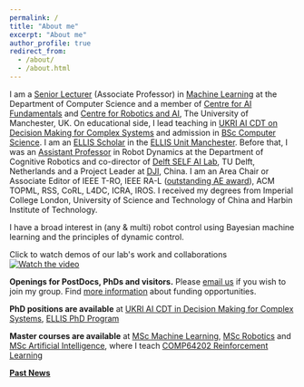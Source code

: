 ```yaml
---
permalink: /
title: "About me"
excerpt: "About me"
author_profile: true
redirect_from: 
  - /about/
  - /about.html
---
```


I am a [Senior Lecturer](https://www.research.manchester.ac.uk/portal/wei.pan.html) (Associate Professor) in [Machine Learning](https://www.idsai.manchester.ac.uk/research/centre-for-ai-fundamentals/) at the Department of Computer Science and a member of [Centre for AI Fundamentals](https://ai-fundamentals.github.io/) and [Centre for Robotics and AI](https://www.robotics.manchester.ac.uk/), The University of Manchester, UK. On educational side, I lead teaching in [UKRI AI CDT on Decision Making for Complex Systems](https://www.ai-decisions-cdt.ac.uk) and admission in [BSc Computer Science](https://www.cs.manchester.ac.uk/study/undergraduate/courses/). I am an [ELLIS Scholar](https://ellis.eu/fellows) in the [ELLIS Unit Manchester](https://www.ellismcr.org). Before that, I was an [Assistant Professor](https://www.tudelft.nl/en/staff/wei.pan/) in Robot Dynamics at the Department of Cognitive Robotics and co-director of [Delft SELF AI Lab](https://www.tudelft.nl/ai/self-lab?languageSelect=UK&searchCriteria[0][key]=keywords&searchCriteria[0][values][]=SELFLab&searchCriteria[1][key]=Resultsperpage&searchCriteria[1][values][]=50), TU Delft, Netherlands and a Project Leader at [DJI](http://www.dji.com), China. I am an Area Chair or Associate Editor of IEEE T-RO, IEEE RA-L ([outstanding AE award](https://www.ieee-ras.org/publications/ra-l/ra-l-distinguished-service-awards)), ACM TOPML, RSS, CoRL, L4DC, ICRA, IROS. I received my degrees from Imperial College London, University of Science and Technology of China and Harbin Institute of Technology.

I have a broad interest in (any & multi) robot control using Bayesian machine learning and the principles of dynamic control. 

Click to watch demos of our lab's work and collaborations
[![Watch the video](/images/panlab.png)](https://youtu.be/8FIxFeZgqJ0)


**Openings for PostDocs, PhDs and visitors.** Please [email us](mailto:wei.pan@manchester.ac.uk) if you wish to join my group. Find [more information](https://panweihit.github.io/opening/) about funding opportunities. 

**PhD positions are available** at [UKRI AI CDT in Decision Making for Complex Systems](https://ai-decisions-cdt.github.io/hugo-pages/author/wei-pan/), [ELLIS PhD Program](https://ellis.eu/news/ellis-phd-program-call-for-applications-2024)

**Master courses are available** at [MSc Machine Learning](https://www.manchester.ac.uk/study/masters/courses/list/21576/msc-machine-learning/), [MSc Robotics](https://www.manchester.ac.uk/study/masters/courses/list/20967/msc-robotics/) and [MSc Artificial Intelligence](https://www.manchester.ac.uk/study/masters/courses/list/21574/msc-artificial-intelligence/), where I teach [COMP64202 Reinforcement Learning](https://github.com/mingfeisun/COMP64202-RL)


**[Past News](https://panweihit.github.io/news)**



